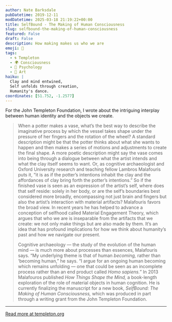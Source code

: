 ```yaml
---
author: Nate Barksdale
pubDatetime: 2019-12-11
modDatetime: 2025-03-18 21:19:22+00:00
title: SelfBound - The Making of Human Consciousness
slug: selfbound-the-making-of-human-consciousness
featured: False
draft: False
description: How making makes us who we are
emoji: 🧠
tags:
  - 🌀 Templeton
  - 🌍 Consciousness
  - 🧠 Psychology
  - 🎨 Art
haiku: |
  Clay and mind entwined,  
  Self unfolds through creation,  
  Humanity's dance.
coordinates: [51.752, -1.2577]
---
```


For the John Templeton Foundation, I wrote about the intriguing interplay between human identity and the objects we create.

> When a potter makes a vase, what’s the best way to describe the imaginative process by which the vessel takes shape under the pressure of her fingers and the rotation of the wheel? A standard description might be that the potter thinks about what she wants to happen and then makes a series of motions and adjustments to create the final shape. A more poetic description might say the vase comes into being through a dialogue between what the artist intends and what the clay itself seems to want. Or, as cognitive archaeologist and Oxford University research and teaching fellow Lambros Malafouris puts it, “it is as if the potter’s intentions inhabit the clay and the affordances of clay bring forth the potter’s intentions.” So if the finished vase is seen as an expression of the artist’s self, where does that self reside: solely in her body, or are the self’s boundaries best considered more broadly, encompassing not just brain and fingers but also the artist’s interaction with material artifacts? Malafouris favors the broad view. In recent years he has helped to advance a conception of selfhood called Material Engagement Theory, which argues that who we are is inseparable from the artifacts that we create: we not only make things but are also made by them. It’s an idea that has profound implications for how we think about humanity’s past and how we navigate our present.
>
> Cognitive archaeology — the study of the evolution of the human mind — is much more about processes than essences, Malafouris says. “My underlying theme is that of human _becoming,_ rather than ‘becoming human,” he says. “I argue for an ongoing human becoming which remains unfolding — one that could be seen as an incomplete process rather than an end product called _Homo sapiens._” In 2013 Malafouros published _How Things Shape the Mind,_ a book-length exploration of the role of material objects in human cognition. He is currently finalizing the manuscript for a new book, _SelfBound: The Making of Human Consciousness,_ which was produced in part through a writing grant from the John Templeton Foundation.

---

[Read more at templeton.org](https://www.templeton.org/grant/selfbound-the-making-of-human-consciousness)
